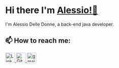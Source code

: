 <!DOCTYPE html>
<html>
<body>
<h1>Hi there I'm <a href= "https://www.linkedin.com/in/alessio-delle-donne-008a35248/"> Alessio!👋</a></h1>

<p>I'm Alessio Delle Donne, a back-end java developer.</p>

<h2>📫 How to reach me:</h2>

<p><a href="https://www.linkedin.com/in/alessio-delle-donne-008a35248/" target="_blank"><img src = "https://i.imgur.com/OQUXwNp.jpeg" alt = "Linkedin logo" width="30" height ="30" > </img></a>
<a href="https://github.com/ilGrandeWorro" target="_blank"><img src = "https://i.imgur.com/J6LeoUb.png" alt = "GitHub logo" width="30" height ="30" > </img></a>
<a href="mailto: alessiodelledonne29@gmail.com" target="_blank"><img src = "https://i.imgur.com/ncWi6Ts.png" alt = "gmail logo" width="30" height ="30" > </img></a></p>
</body>
</html>

